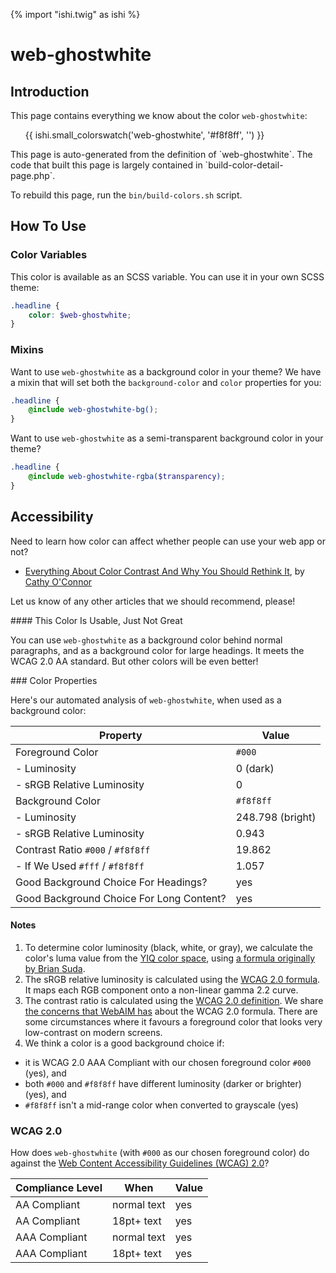 {% import "ishi.twig" as ishi %}
# web-ghostwhite

## Introduction

This page contains everything we know about the color `web-ghostwhite`:

<div class="grid">
    <div class="cell">
        <div class="swatch">
            <ul>
                {{ ishi.small_colorswatch('web-ghostwhite', '#f8f8ff', '') }}
            </ul>
        </div>
    </div>
</div>

<div class="callout attention" markdown="1">
This page is auto-generated from the definition of `web-ghostwhite`. The code that built this page is largely contained in `build-color-detail-page.php`.

To rebuild this page, run the `bin/build-colors.sh` script.
</div>

## How To Use

### Color Variables

This color is available as an SCSS variable. You can use it in your own SCSS theme:

```scss
.headline {
    color: $web-ghostwhite;
}
```

### Mixins

Want to use `web-ghostwhite` as a background color in your theme? We have a mixin that will set both the `background-color` and `color` properties for you:

```scss
.headline {
    @include web-ghostwhite-bg();
}
```

Want to use `web-ghostwhite` as a semi-transparent background color in your theme?

```scss
.headline {
    @include web-ghostwhite-rgba($transparency);
}
```

## Accessibility

Need to learn how color can affect whether people can use your web app or not?

* [Everything About Color Contrast And Why You Should Rethink It](https://www.smashingmagazine.com/2014/10/color-contrast-tips-and-tools-for-accessibility/), by [Cathy O'Connor](http://www.twitter.com/cagocon)

Let us know of any other articles that we should recommend, please!
<div class="callout warning" markdown="1">
#### This Color Is Usable, Just Not Great

You can use `web-ghostwhite` as a background color behind normal paragraphs, and as a background color for large headings. It meets the WCAG 2.0 AA standard. But other colors will be even better!
</div>
### Color Properties

Here's our automated analysis of `web-ghostwhite`, when used as a background color:

Property | Value
---------|------
Foreground Color | `#000`
- Luminosity | 0 (dark)
- sRGB Relative Luminosity | 0
Background Color | `#f8f8ff`
- Luminosity | 248.798 (bright)
- sRGB Relative Luminosity | 0.943
Contrast Ratio `#000` / `#f8f8ff` | 19.862
- If We Used `#fff` / `#f8f8ff` | 1.057
Good Background Choice For Headings? | yes
Good Background Choice For Long Content? | yes

#### Notes

1. To determine color luminosity (black, white, or gray), we calculate the color's luma value from the [YIQ color space](https://en.wikipedia.org/wiki/YIQ), using [a formula originally by Brian Suda](https://24ways.org/2010/calculating-color-contrast/).
1. The sRGB relative luminosity is calculated using the [WCAG 2.0 formula](https://www.w3.org/TR/WCAG20/#relativeluminancedef). It maps each RGB component onto a non-linear gamma 2.2 curve.
1. The contrast ratio is calculated using the [WCAG 2.0 definition](https://www.w3.org/TR/2008/REC-WCAG20-20081211/#contrast-ratiodef). We share [the concerns that WebAIM has](http://webaim.org/blog/wcag-2-1-feedback/) about the WCAG 2.0 formula. There are some circumstances where it favours a foreground color that looks very low-contrast on modern screens.
1. We think a color is a good background choice if:
  - it is WCAG 2.0 AAA Compliant with our chosen foreground color `#000` (yes), and
  - both `#000` and `#f8f8ff` have different luminosity (darker or brighter) (yes), and
  - `#f8f8ff` isn't a mid-range color when converted to grayscale (yes)

### WCAG 2.0

How does `web-ghostwhite` (with `#000` as our chosen foreground color) do against the [Web Content Accessibility Guidelines (WCAG) 2.0](https://www.w3.org/TR/WCAG20/)?

Compliance Level | When | Value
-----------------|------|------
AA Compliant | normal text | yes
AA Compliant | 18pt+ text | yes
AAA Compliant | normal text | yes
AAA Compliant | 18pt+ text | yes